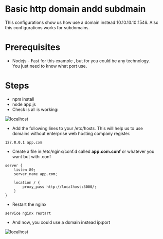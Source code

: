 # Basic http domain andd subdmain

This configurations show us how use a domain instead 10.10.10.10:1546. Also this configurations works for subdomains.

# Prerequisites

- Nodejs - Fast for this example , but for you could be any technology. You just need to know what port use.

# Steps

- npm install
- node app.js
- Check is all is working:

![localhost](https://drive.google.com/uc?id=1Ntq2D3viYjZCgNIC2yplZFeAo_VS5X_i) 

- Add the following lines to your /etc/hosts. This will help us to use domains without  enterprise web hosting company register.

```
127.0.0.1 app.com
```

- Create a file in /etc/nginx/conf.d called **app.com.conf** or whatever you want but with .conf


```
server {
	listen 80;
	server_name app.com;
	
	location / {
		proxy_pass http://localhost:3000/;
	}
}
```

- Restart the nginx 

```
service nginx restart
```

- And now, you could use a domain instead ip:port

![localhost](https://drive.google.com/uc?id=1T0riZesABBgo5tpSB3reHG9OQOJMH7zw) 
